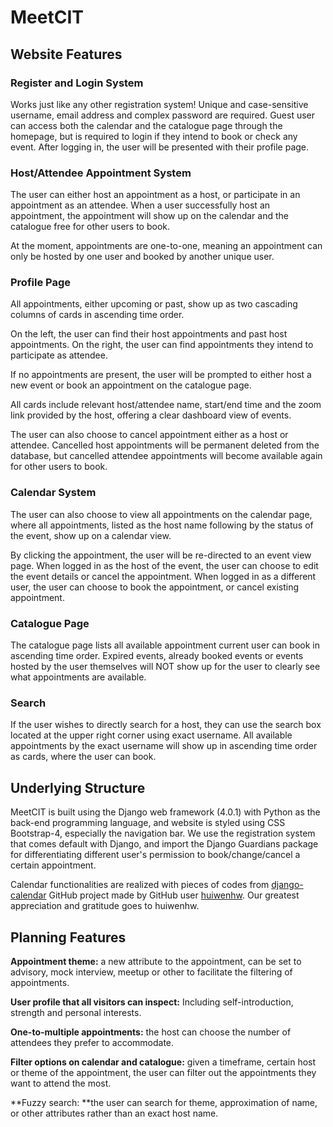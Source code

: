 # MeetCIT

## Website Features

### Register and Login System

Works just like any other registration system! Unique and case-sensitive username, email address and complex password are required. Guest user can access both the calendar and the catalogue page through the homepage, but is required to login if they intend to book or check any event. After logging in, the user will be presented with their profile page.

### Host/Attendee Appointment System

The user can either host an appointment as a host, or participate in an appointment as an attendee. When a user successfully host an appointment, the appointment will show up on the calendar and the catalogue free for other users to book. 

At the moment, appointments are one-to-one, meaning an appointment can only be hosted by one user and booked by another unique user. 

### Profile Page

All appointments, either upcoming or past, show up as two cascading columns of cards in ascending time order. 

On the left, the user can find their host appointments and past host appointments. On the right, the user can find appointments they intend to participate as attendee. 

If no appointments are present, the user will be prompted to either host a new event or book an appointment on the catalogue page.

All cards include relevant host/attendee name, start/end time and the zoom link provided by the host, offering a clear dashboard view of events. 

The user can also choose to cancel appointment either as a host or attendee. Cancelled host appointments will be permanent deleted from the database, but cancelled attendee appointments will become available again for other users to book.

### Calendar System

The user can also choose to view all appointments on the calendar page, where all appointments, listed as the host name following by the status of the event, show up on a calendar view.

By clicking the appointment, the user will be re-directed to an event view page. When logged in as the host of the event, the user can choose to edit the event details or cancel the appointment. When logged in as a different user, the user can choose to book the appointment, or cancel existing appointment. 

### Catalogue Page

The catalogue page lists all available appointment current user can book in ascending time order. Expired events, already booked events or events hosted by the user themselves will NOT show up for the user to clearly see what appointments are available.

### Search

If the user wishes to directly search for a host, they can use the search box located at the upper right corner using exact username. All available appointments by the exact username will show up in ascending time order as cards, where the user can book.

## Underlying Structure

MeetCIT is built using the Django web framework (4.0.1) with Python as the back-end programming language, and website is styled using CSS Bootstrap-4, especially the navigation bar. We use the registration system that comes default with Django, and import the Django Guardians package for differentiating different user's permission to book/change/cancel a certain appointment. 

Calendar functionalities are realized with pieces of codes from [django-calendar](https://github.com/huiwenhw/django-calendar) GitHub project made by GitHub user [huiwenhw](https://github.com/huiwenhw). Our greatest appreciation and gratitude goes to huiwenhw.

## Planning Features

**Appointment theme:** a new attribute to the appointment, can be set to advisory, mock interview, meetup or other to facilitate the filtering of appointments.

**User profile that all visitors can inspect:** Including self-introduction, strength and personal interests.

**One-to-multiple appointments:** the host can choose the number of attendees they prefer to accommodate.

**Filter options on calendar and catalogue:** given a timeframe, certain host or theme of the appointment, the user can filter out the appointments they want to attend the most.

**Fuzzy search: **the user can search for theme, approximation of name, or other attributes rather than an exact host name.
